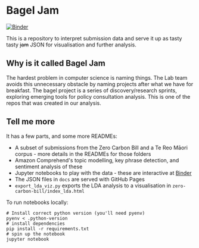 # Bagel Jam
[![Binder](https://mybinder.org/badge_logo.svg)](https://mybinder.org/v2/gh/ServiceInnovationLab/bagel-jam/master)

This is a repository to interpret submission data and serve it up as tasty tasty ~~jam~~ JSON for visualisation and further analysis.


## Why is it called Bagel Jam

The hardest problem in computer science is naming things. The Lab team avoids this unnecessary obstacle by naming projects after what we have for breakfast. The bagel project is a series of discovery/research sprints, exploring emerging tools for policy consultation analysis. This is one of the repos that was created in our analysis.


## Tell me more

It has a few parts, and some more READMEs:

- A subset of submissions from the Zero Carbon Bill and a Te Reo Māori corpus - more details in the READMEs for those folders
- Amazon Comprehend's topic modelling, key phrase detection, and sentiment analysis of these
- Jupyter notebooks to play with the data - these are interactive at [Binder](https://mybinder.org/v2/gh/ServiceInnovationLab/bagel-jam/master)
- The JSON files in `docs` are served with GitHub Pages
- `export_lda_viz.py` exports the LDA analysis to a visualisation in `zero-carbon-bill/index_lda.html`

To run notebooks locally:

```
# Install correct python version (you'll need pyenv)
pyenv < .python-version
# install dependencies
pip install -r requirements.txt
# spin up the notebook
jupyter notebook
```

